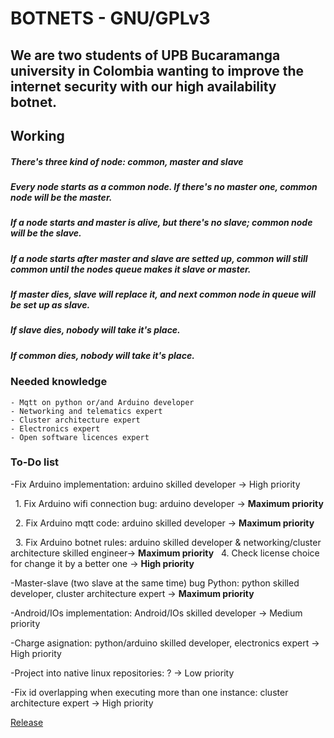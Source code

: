 <!-- ## Welcome to GitHub Pages--> 
# BOTNETS - GNU/GPLv3
## We are two students of UPB Bucaramanga university in Colombia wanting to improve the internet security with our high availability botnet.

## Working
##### There's three kind of node: common, master and slave
##### Every node starts as a common node. If there's no master one, common node will be the master. 
##### If a node starts and master is alive, but there's no slave; common node will be the slave.
##### If a node starts after master and slave are setted up, common will still common until the nodes queue makes it slave or master.

##### If master dies, slave will replace it, and next common node in queue will be set up as slave.
##### If slave dies, nobody will take it's place.
##### If common dies, nobody will take it's place.

### Needed knowledge
```
- Mqtt on python or/and Arduino developer
- Networking and telematics expert
- Cluster architecture expert
- Electronics expert
- Open software licences expert
```

### To-Do list
-Fix Arduino implementation: arduino skilled developer -> High priority

&nbsp;     1. Fix Arduino wifi connection bug: arduino developer -> **Maximum priority**

&nbsp;     2. Fix Arduino mqtt code: arduino skilled developer -> **Maximum priority**

&nbsp;     3. Fix Arduino botnet rules: arduino skilled developer & networking/cluster architecture skilled engineer-> **Maximum priority**
&nbsp;     4. Check license choice for change it by a better one -> **High priority**

-Master-slave (two slave at the same time) bug Python: python skilled developer, cluster architecture expert -> **Maximum priority**

-Android/IOs implementation: Android/IOs skilled developer -> Medium priority

-Charge asignation: python/arduino skilled developer, electronics expert -> High priority

-Project into native linux repositories: ? -> Low priority

-Fix id overlapping when executing more than one instance: cluster architecture expert -> High priority


[Release](https://github.com/intentodemusico/BotnetsHeterogeneas/releases/tag/0.1)
